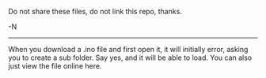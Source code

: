Do not share these files, do not link this repo, thanks.

-N


--------------------------------------------------------

When you download a .ino file and first open it, it will initially error, asking you to create a sub folder. Say yes, and it will be able to load. You can also just view the file online here.
